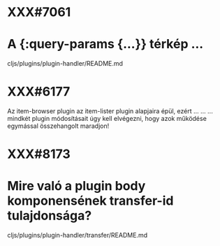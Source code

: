 
# XXX#7061
# A {:query-params {...}} térkép ...
  cljs/plugins/plugin-handler/README.md



# XXX#6177
  Az item-browser plugin az item-lister plugin alapjaira épül, ezért ...
  ...
  ... mindkét plugin módosításait úgy kell elvégezni, hogy azok működése egymással összehangolt maradjon!



# XXX#8173
# Mire való a plugin body komponensének transfer-id tulajdonsága?
  cljs/plugins/plugin-handler/transfer/README.md
